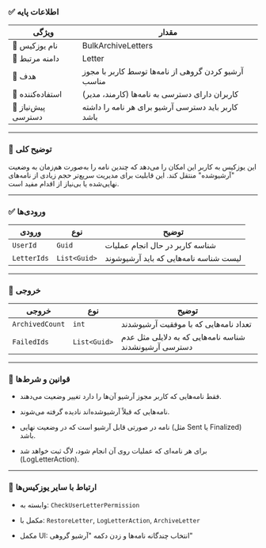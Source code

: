 
### ✅ اطلاعات پایه

|ویژگی|مقدار|
|---|---|
|🎯 نام یوزکیس|BulkArchiveLetters|
|🧩 دامنه مرتبط|Letter|
|🎯 هدف|آرشیو کردن گروهی از نامه‌ها توسط کاربر با مجوز مناسب|
|👤 استفاده‌کننده|کاربران دارای دسترسی به نامه‌ها (کارمند، مدیر)|
|🔐 پیش‌نیاز دسترسی|کاربر باید دسترسی آرشیو برای هر نامه را داشته باشد|

---

### 📝 توضیح کلی

این یوزکیس به کاربر این امکان را می‌دهد که چندین نامه را به‌صورت هم‌زمان به وضعیت "آرشیوشده" منتقل کند. این قابلیت برای مدیریت سریع‌تر حجم زیادی از نامه‌های نهایی‌شده یا بی‌نیاز از اقدام مفید است.

---

### ✅ ورودی‌ها

|ورودی|نوع|توضیح|
|---|---|---|
|`UserId`|`Guid`|شناسه کاربر در حال انجام عملیات|
|`LetterIds`|`List<Guid>`|لیست شناسه نامه‌هایی که باید آرشیوشوند|

---

### 🎯 خروجی

|خروجی|نوع|توضیح|
|---|---|---|
|`ArchivedCount`|`int`|تعداد نامه‌هایی که با موفقیت آرشیوشدند|
|`FailedIds`|`List<Guid>`|شناسه‌ نامه‌هایی که به دلایلی مثل عدم دسترسی آرشیونشدند|

---

### 🧠 قوانین و شرط‌ها

- فقط نامه‌هایی که کاربر مجوز آرشیو آن‌ها را دارد تغییر وضعیت می‌دهند.
    
- نامه‌هایی که قبلاً آرشیوشده‌اند نادیده گرفته می‌شوند.
    
- نامه در صورتی قابل آرشیو است که در وضعیت نهایی (مثل Sent یا Finalized) باشد.
    
- برای هر نامه‌ای که عملیات روی آن انجام شود، لاگ ثبت خواهد شد (LogLetterAction).
    

---

### 🔗 ارتباط با سایر یوزکیس‌ها

- وابسته به: `CheckUserLetterPermission`
    
- مکمل با: `RestoreLetter`, `LogLetterAction`, `ArchiveLetter`
    
- مکمل UI: انتخاب چندگانه نامه‌ها و زدن دکمه "آرشیو گروهی"